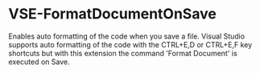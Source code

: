 VSE-FormatDocumentOnSave
========================
Enables auto formatting of the code when you save a file. Visual Studio supports auto formatting of the code with the CTRL+E,D or CTRL+E,F key shortcuts but with this extension the command 'Format Document' is executed on Save.
